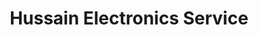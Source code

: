 ---
title: "Hussain Electronics Service"
url: /karachi/hussain-electronics-service/
shop: electronics
---